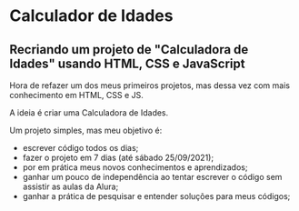 # Calculador de Idades
## Recriando um projeto de "Calculadora de Idades" usando HTML, CSS e JavaScript

Hora de refazer um dos meus primeiros projetos, mas dessa vez com mais conhecimento em HTML, CSS e JS.

A ideia é criar uma Calculadora de Idades. 

Um projeto simples, mas meu objetivo é:

- escrever código todos os dias;
- fazer o projeto em 7 dias (até sábado 25/09/2021);
- por em prática meus novos conhecimentos e aprendizados;
- ganhar um pouco de independência ao tentar escrever o código sem assistir as aulas da Alura;
- ganhar a prática de pesquisar e entender soluções para meus códigos;


